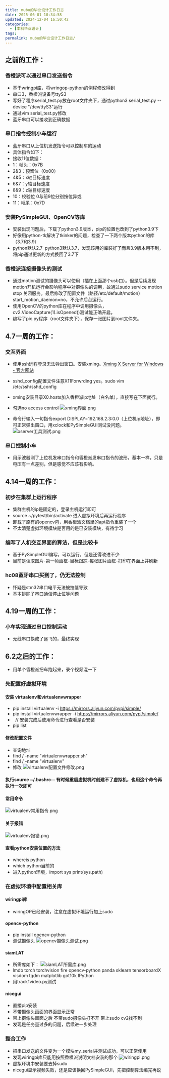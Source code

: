 ```yaml
---
title: mubu的毕业设计工作日志
date: 2025-06-01 10:34:58
updated: 2024-12-04 16:50:42
categories:
  - [本科毕业设计]
tags:
permalink: mubu的毕业设计工作日志/
---
```


## 之前的工作：

### 香橙派可以通过串口发送指令

- 基于wringpi库，将wringop-python的例程修改得到
- 串口3，香橙派设备号ttyS3
- 写好了程序serial_test.py放在root文件夹下，通过python3 serial_test.py --device "/dev/ttyS3"运行
- 通过vim serial_test.py修改
- 蓝牙串口可以接收到正确数据
### 串口指令控制小车运行
- 蓝牙串口从上位机发送指令可以控制车的运动
- 具体指令如下：
- 接收11位数据：
- 1：帧头：0x7B
- 2&3：预留位（0x00）
- 4&5：x轴目标速度
- 6&7：y轴目标速度
- 8&9：z轴目标速度
- 10：校验位 0与前9位分别按位异或
- 11：帧尾：0x7D
### 安装PySimpleGUI、OpenCV等库
- 安装出现问题后，下载了python3.9版本，pip的位置也改到了python3.9下
- 好像用python-tk解决了tkinker的问题，检查了一下两个版本python的库（3.7和3.9）
- python默认2.7  python3默认3.7，发现该用的库装好了而且3.9版本用不到，将pip通过更新的方式换回了3.7下
### 香橙派连接摄像头的测试
- 通过motion测试的摄像头可以使用（插在上面那个usb口）。但是后续发现motion开机运行会影响程序中对摄像头的调用，故通过sudo service motion stop 关闭服务。最后修改了配置文件（路径/etc/default/motion）start_motion_daemon=no，不允许后台运行。
- 使用OpenCV的python库在程序中调用摄像头，cv2.VideoCapture(1).isOpened()测试能正确开启。
- 编写了pic.py程序（root文件夹下），保存一张图片到root文件夹。
## 4.7一周的工作：

### 交互界面

- 使用ssh远程登录无法弹出窗口。安装xming。[Xming X Server for Windows - 官方网站](http://www.straightrunning.com/XmingNotes/)
- sshd_config配置文件注意X11Forwrding yes。sudo vim /etc/ssh/sshd_config
- xming安装目录X0.hosts加入香橙派ip地址（白名单），直接写在下面就行。
- 勾选no access control
![xming界面.png](/images/xming界面.png)

- 命令行输入一句指令export DISPLAY=192.168.2.3:0.0（上位机ip地址），即可正常弹出窗口，用xclock和PySimpleGUI测试没问题。
![xserver工具测试.png](/images/xserver工具测试.png)

### 串口控制小车

- 用示波器测了上位机发串口指令和香橙派发串口指令的波形，基本一样，只是电压有一点差别，但是感觉不应该有影响。
## 4.14一周的工作：

### 初步在集群上运行程序

- 集群主机的ip是固定的，登录主机运行即可
- source ~/pytest/bin/activate 进入虚拟环境后再运行程序
- 卸载了原有的opencv包，用香橙派文档里的apt指令重装了一个
- 不太清楚虚拟环境模块是否用的是已安装模块，有待学习
### 编写了人机交互界面的算法，但是比较卡

- 基于PySimpleGUI编写，可以运行，但是还得改进不少
- 目前是读取图片-第一帧画框-目标跟踪-每张图片画框-打印在界面上并刷新
### hc08蓝牙串口买到了，仍无法控制

- 怀疑是stm32串口电平无法被拉低导致
- 基本排除了串口通信停止位等问题
## 4.19一周的工作：

### 小车实现通过串口控制运动

- 无线串口换成了逐飞的，最终实现
## 6.2之后的工作：

- 用单个香橙派把车跑起来，录个视频混一下
### 先配置好虚拟环境

#### 安装 virtualenv和virtualenvwrapper

- pip install virtualenv -i https://mirrors.aliyun.com/pypi/simple/
- pip install virtualenvwrapper -i https://mirrors.aliyun.com/pypi/simple/
-   // 安装完成后使用命令进行查看是否安装
- pip list
#### 修改配置文件

- 查询地址
- find / -name "virtualenvwrapper.sh"
- find / -name "virtualenv"
- 修改
![virtualenv配置文件修改.png](/images/virtualenv配置文件修改.png)

#### 执行source ~/.bashrc-- 有时候重启虚拟机时创建不了虚拟机，也用这个命令再执行一次即可
#### 常用命令
![virtualenv常用指令.png](/images/virtualenv常用指令.png)
#### 关于报错

![virtualenv报错.png](/images/virtualenv报错.png)

#### 查看python安装位置的方法
- whereis python
- which python当前的
- 进入python环境，import sys print(sys.path)
### 在虚拟环境中配置相关库

#### wiringpi库
- wiringOP已经安装，注意在虚拟环境运行加上sudo
#### opencv-python
- pip install opencv-python
- 测试摄像头
![opencv摄像头测试.png](/images/opencv摄像头测试.png)

#### siamLAT
- 所需库如下：
![siamLAT所需库.png](/images/siamLAT所需库.png)
- lmdb torch torchvision fire opencv-python panda sklearn tensorboardX visdom tqdm matplotlib got10k IPython
- 用track1video.py测试
#### nicegui
- 直接pip安装
- 不带摄像头画面的界面显示正常
- 带上摄像头画面之后
	不带sudo摄像头打不开 带上sudo cv2找不到
- 发现是任务量过多的问题，后续进一步处理
### 整合工作

- 把串口发送的文件变为一个模块my_serial并测试成功，可以正常使用
- 发现wiringpi库只能用按照香橙派说明文档安装的那个
![wiringpi.png](/images/wiringpi.png)
- 虚拟环境中安装要去掉sudo
- nicegui显示视频失败，还是应该换回PySimpleGUI，先把控制算法编完再说